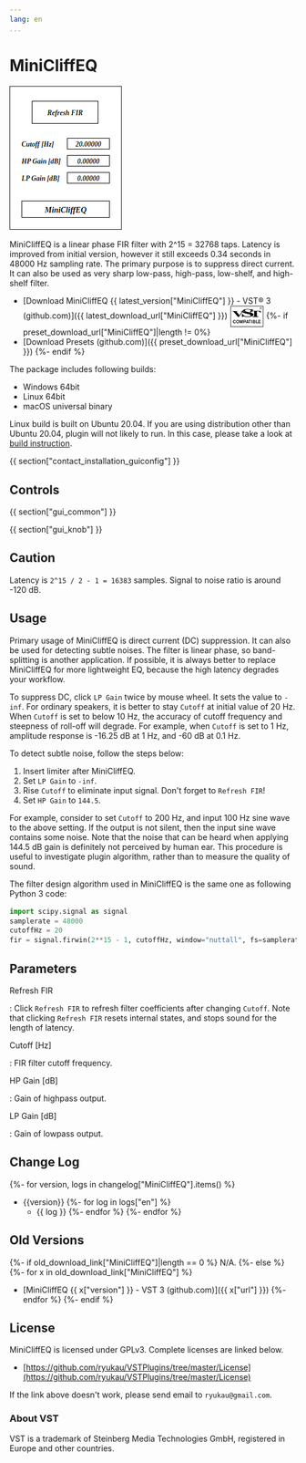 ```yaml
---
lang: en
...
```


# MiniCliffEQ
![](img/MiniCliffEQ.png)

MiniCliffEQ is a linear phase FIR filter with 2^15 = 32768 taps. Latency is improved from initial version, however it still exceeds 0.34 seconds in 48000 Hz sampling rate. The primary purpose is to suppress direct current. It can also be used as very sharp low-pass, high-pass, low-shelf, and high-shelf filter.

- [Download MiniCliffEQ {{ latest_version["MiniCliffEQ"] }} - VST® 3 (github.com)]({{ latest_download_url["MiniCliffEQ"] }}) <img
  src="img/VST_Compatible_Logo_Steinberg_negative.svg"
  alt="VST compatible logo."
  width="60px"
  style="display: inline-block; vertical-align: middle;">
{%- if preset_download_url["MiniCliffEQ"]|length != 0%}
- [Download Presets (github.com)]({{ preset_download_url["MiniCliffEQ"] }})
{%- endif %}

The package includes following builds:

- Windows 64bit
- Linux 64bit
- macOS universal binary

Linux build is built on Ubuntu 20.04. If you are using distribution other than Ubuntu 20.04, plugin will not likely to run. In this case, please take a look at [build instruction](https://github.com/ryukau/VSTPlugins/blob/master/build_instruction.md).

{{ section["contact_installation_guiconfig"] }}

## Controls
{{ section["gui_common"] }}

{{ section["gui_knob"] }}

## Caution
Latency is `2^15 / 2 - 1 = 16383` samples. Signal to noise ratio is around -120 dB.

## Usage
Primary usage of MiniCliffEQ is direct current (DC) suppression. It can also be used for detecting subtle noises. The filter is linear phase, so band-splitting is another application. If possible, it is always better to replace MiniCliffEQ for more lightweight EQ, because the high latency degrades your workflow.

To suppress DC, click `LP Gain` twice by mouse wheel. It sets the value to `-inf`. For ordinary speakers, it is better to stay `Cutoff` at initial value of 20 Hz. When `Cutoff` is set to below 10 Hz, the accuracy of cutoff frequency and steepness of roll-off will degrade. For example, when `Cutoff` is set to 1 Hz, amplitude response is -16.25 dB at 1 Hz, and -60 dB at 0.1 Hz.

To detect subtle noise, follow the steps below:

1. Insert limiter after MiniCliffEQ.
2. Set `LP Gain` to `-inf`.
3. Rise `Cutoff` to eliminate input signal. Don't forget to `Refresh FIR`!
4. Set `HP Gain` to `144.5`.

For example, consider to set `Cutoff` to 200 Hz, and input 100 Hz sine wave to the above setting. If the output is not silent, then the input sine wave contains some noise. Note that the noise that can be heard when applying 144.5 dB gain is definitely not perceived by human ear. This procedure is useful to investigate plugin algorithm, rather than to measure the quality of sound.

The filter design algorithm used in MiniCliffEQ is the same one as following Python 3 code:

```python
import scipy.signal as signal
samplerate = 48000
cutoffHz = 20
fir = signal.firwin(2**15 - 1, cutoffHz, window="nuttall", fs=samplerate)
```

## Parameters
Refresh FIR

:   Click `Refresh FIR` to refresh filter coefficients after changing `Cutoff`. Note that clicking `Refresh FIR` resets internal states, and stops sound for the length of latency.

Cutoff \[Hz\]

:   FIR filter cutoff frequency.

HP Gain \[dB\]

:   Gain of highpass output.

LP Gain \[dB\]

:   Gain of lowpass output.

## Change Log
{%- for version, logs in changelog["MiniCliffEQ"].items() %}
- {{version}}
  {%- for log in logs["en"] %}
  - {{ log }}
  {%- endfor %}
{%- endfor %}

## Old Versions
{%- if old_download_link["MiniCliffEQ"]|length == 0 %}
N/A.
{%- else %}
  {%- for x in old_download_link["MiniCliffEQ"] %}
- [MiniCliffEQ {{ x["version"] }} - VST 3 (github.com)]({{ x["url"] }})
  {%- endfor %}
{%- endif %}

## License
MiniCliffEQ is licensed under GPLv3. Complete licenses are linked below.

- [https://github.com/ryukau/VSTPlugins/tree/master/License](https://github.com/ryukau/VSTPlugins/tree/master/License)

If the link above doesn't work, please send email to `ryukau@gmail.com`.

### About VST
VST is a trademark of Steinberg Media Technologies GmbH, registered in Europe and other countries.
